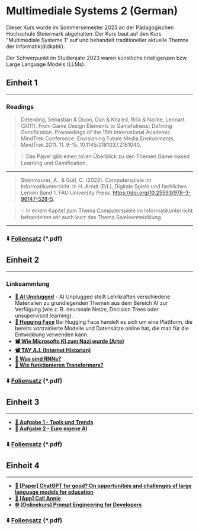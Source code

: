# Multimediale Systems 2 (German)
Dieser Kurs wurde im Sommersemester 2023 an der Pädagogischen Hochschule Steiermark abgehalten. Der Kurs baut auf den Kurs "Multimediale Systeme 1" auf und behandelt traditioneller aktuelle Themne der Informatik(didkatik). 

Der Schwerpunkt im Studienjahr 2023 waren künstliche Intelligenzen bzw. Large Language Models (LLMs). 

## Einheit 1
---
### Readings 
> Deterding, Sebastian & Dixon, Dan & Khaled, Rilla & Nacke, Lennart. (2011). From Game Design Elements to Gamefulness: Defining Gamification. Proceedings of the 15th International Academic MindTrek Conference: Envisioning Future Media Environments, MindTrek 2011. 11. 9-15. 10.1145/2181037.2181040.

> 💡 Das Paper gibt einen tollen Überblick zu den Themen Game-based Learning und Gamification.

---

> Steinmaurer, A., & Gütl, C. (2022). Computerspiele im Informatikunterricht. In H. Arndt (Ed.), Digitale Spiele und fachliches Lernen Band 1. FAU University Press. https://doi.org/10.25593/978-3-96147-528-5.

> 💡 In einem Kapitel zum Thema Computerspiele im Informatikunterricht behandelten wir auch kurz das Thema Spieleentwicklung. 

--- 

### ⬇️ [Foliensatz](https://steinmaurer.cc/teaching/MIM/2023/01_slides.pdf) (*.pdf)

## Einheit 2
---
### Linksammlung
- **[📄 AI Unplugged](https://aiunplugged.org/)** - AI Unplugged stellt Lehrkräften verschiedene Materialien zu grundlegenden Themen aus dem Bereich AI zur Verfügung (wie z. B. neuronale Netze, Decision Trees oder unsupervised learning). 
- **[📄 Hugging Face](https://huggingface.co/)** Bei Hugging Face handelt es sich um eine Plattform, die bereits vortrainierte Modelle und Datensätze online hat, die man für die Entwicklung verwenden kann.
- **[📽️ Wie Microsofts KI zum Nazi wurde \(Arte\)](https://www.youtube.com/watch?v=c17mLFfAtbY)** 
- **[📽️ TAY A.I. \(Internet Historian\)](https://www.youtube.com/watch?v=HsLup7yy-6I)**
- **[📄 Was sind RNNs?](https://databasecamp.de/ki/recurrent-neural-networks#:~:text=Recurrent%20Neural%20Networks%20(RNNs)%20sind,Einfluss%20auf%20den%20aktuellen%20hat.)**
- **[📄 Wie funktionieren Transformers?](https://txt.cohere.com/what-are-transformer-models/)**

### ⬇️ [Foliensatz](https://steinmaurer.cc/teaching/MIM/2023/02_slides.pdf) (*.pdf)

## Einheit 3
---
- **[📝 Aufgabe 1 - Tools und Trends](https://steinmaurer.cc/teaching/MIM/01-AI-Tools.pdf)** 
- **[📝 Aufgabe 2 - Eure eigene AI](https://steinmaurer.cc/teaching/MIM/02-Eigene-AI.pdf)** 

### ⬇️ [Foliensatz](https://steinmaurer.cc/teaching/MIM/2023/03_slides.pdf) (*.pdf)

## Einheit 4
---
- **[📄 \[Paper\] ChatGPT for good? On opportunities and challenges of large language models for education](https://www.sciencedirect.com/science/article/pii/S1041608023000195?casa_token=vwIo7XfWkVYAAAAA:BTz8yKyhYKHvnYu24843UJKXt7Sioi0aAob8JnA619B0yFR6UOHTuKRiPTZnSFU-5DWhsbC6)**
- **[📱 \[App\] Call Annie](https://apps.apple.com/us/app/call-annie/id6447928709)**
- **[🌐 \[Onlinekurs\] Prompt Engineering for Developers](https://www.deeplearning.ai/short-courses/chatgpt-prompt-engineering-for-developers/)**

### ⬇️ [Foliensatz](https://steinmaurer.cc/teaching/MIM/2023/04_slides.pdf) (*.pdf)
